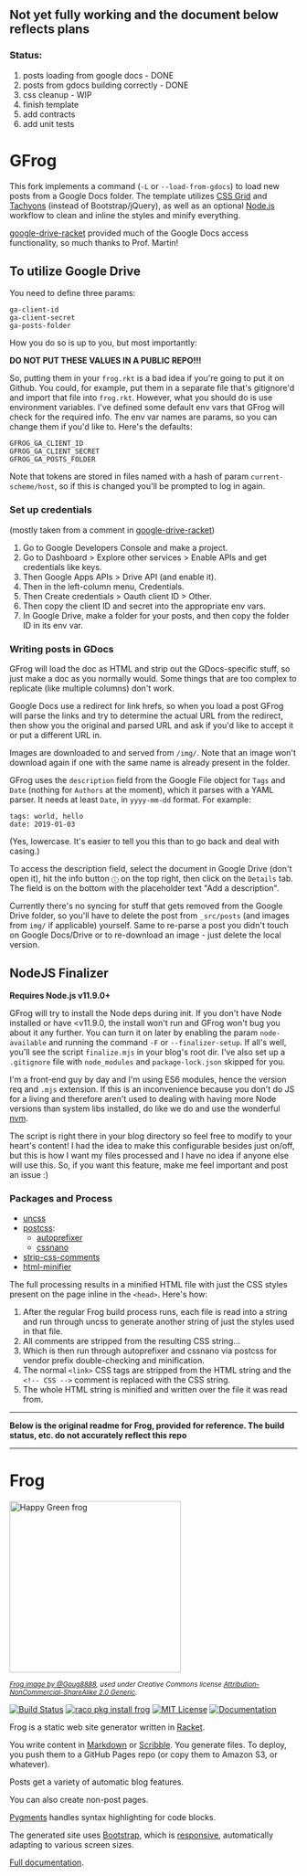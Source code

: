 ## Not yet fully working and the document below reflects plans
### Status:
1. posts loading from google docs - DONE
2. posts from gdocs building correctly - DONE
3. css cleanup - WIP
4. finish template
5. add contracts
6. add unit tests

# GFrog

This fork implements a command (`-L` or `--load-from-gdocs`) to load new posts from a Google Docs folder. The template utilizes [CSS Grid](https://learncssgrid.com/#naming-positioning-items-grid-areas) and [Tachyons](https://tachyons.io/) (instead of Bootstrap/jQuery), as well as an optional [Node.js](https://nodejs.org/) workflow to clean and inline the styles and minify everything.

[google-drive-racket](https://github.com/fgmart/google-drive-racket) provided much of the Google Docs access functionality, so much thanks to Prof. Martin!

## To utilize Google Drive
You need to define three params:
```
ga-client-id
ga-client-secret
ga-posts-folder
```
How you do so is up to you, but most importantly:

**DO NOT PUT THESE VALUES IN A PUBLIC REPO!!!**

So, putting them in your `frog.rkt` is a bad idea if you're going to put it on Github. You could, for example, put them in a separate file that's gitignore'd and import that file into `frog.rkt`. However, what you should do is use environment variables. I've defined some default env vars that GFrog will check for the required info. The env var names are params, so you can change them if you'd like to. Here's the defaults:

```
GFROG_GA_CLIENT_ID
GFROG_GA_CLIENT_SECRET
GFROG_GA_POSTS_FOLDER
```

Note that tokens are stored in files named with a hash of param `current-scheme/host`, so if this is changed you'll be prompted to log in again.

### Set up credentials
(mostly taken from a comment in [google-drive-racket](https://github.com/fgmart/google-drive-racket))
1. Go to Google Developers Console and make a project.
2. Go to Dashboard > Explore other services > Enable APIs and get credentials like keys.
3. Then Google Apps APIs > Drive API (and enable it).
4. Then in the left-column menu, Credentials.
5. Then Create credentials > Oauth client ID > Other.
6. Then copy the client ID and secret into the appropriate env vars.
7. In Google Drive, make a folder for your posts, and then copy the folder ID in its env var.

### Writing posts in GDocs
GFrog will load the doc as HTML and strip out the GDocs-specific stuff, so just make a doc as you normally would. Some things that are too complex to replicate (like multiple columns) don't work.

Google Docs use a redirect for link hrefs, so when you load a post GFrog will parse the links and try to determine the actual URL from the redirect, then show you the original and parsed URL and ask if you'd like to accept it or put a different URL in.

Images are downloaded to and served from `/img/`. Note that an image won't download again if one with the same name is already present in the folder.

GFrog uses the `description` field from the Google File object for `Tags` and `Date` (nothing for `Authors` at the moment), which it parses with a YAML parser. It needs at least `Date`, in `yyyy-mm-dd` format. For example:

```
tags: world, hello
date: 2019-01-03
```
(Yes, lowercase. It's easier to tell you this than to go back and deal with casing.)

To access the description field, select the document in Google Drive (don't open it), hit the info button `ⓘ` on the top right, then click on the `Details` tab. The field is on the bottom with the placeholder text "Add a description".

Currently there's no syncing for stuff that gets removed from the Google Drive folder, so you'll have to delete the post from `_src/posts` (and images from `img/` if applicable) yourself. Same to re-parse a post you didn't touch on Google Docs/Drive or to re-download an image - just delete the local version.

## NodeJS Finalizer

**Requires Node.js v11.9.0+**

GFrog will try to install the Node deps during init. If you don't have Node installed or have <v11.9.0, the install won't run and GFrog won't bug you about it any further. You can turn it on later by enabling the param `node-available` and running the command `-F` or `--finalizer-setup`. If all's well, you'll see the script `finalize.mjs` in your blog's root dir. I've also set up a `.gitignore` file with `node_modules` and `package-lock.json` skipped for you.

I'm a front-end guy by day and I'm using ES6 modules, hence the version req and `.mjs` extension. If this is an inconvenience because you don't do JS for a living and therefore aren't used to dealing with having more Node versions than system libs installed, do like we do and use the wonderful [nvm](https://github.com/creationix/nvm).

The script is right there in your blog directory so feel free to modify to your heart's content! I had the idea to make this configurable besides just on/off, but this is how I want my files processed and I have no idea if anyone else will use this. So, if you want this feature, make me feel important and post an issue :)

### Packages and Process
* [uncss](https://github.com/uncss/uncss)
* [postcss](https://github.com/postcss/postcss):
    * [autoprefixer](https://github.com/postcss/autoprefixer)
    * [cssnano](https://cssnano.co/)
* [strip-css-comments](https://github.com/sindresorhus/strip-css-comments)
* [html-minifier](https://github.com/kangax/html-minifier)

The full processing results in a minified HTML file with just the CSS styles present on the page inline in the `<head>`. Here's how:
1. After the regular Frog build process runs, each file is read into a string and run through uncss to generate another string of just the styles used in that file.
2. All comments are stripped from the resulting CSS string...
3. Which is then run through autoprefixer and cssnano via postcss for vendor prefix double-checking and minification.
4. The normal `<link>` CSS tags are stripped from the HTML string and the `<!-- CSS -->` comment is replaced with the CSS string.
5. The whole HTML string is minified and written over the file it was read from.

---
**Below is the original readme for Frog, provided for reference. The build status, etc. do not accurately reflect this repo**

---

# Frog

<p><a href="http://www.flickr.com/photos/doug88888/4717363945/" title="Happy Green frog by @Doug88888, on Flickr"><img src="http://farm5.staticflickr.com/4070/4717363945_b73afd78a9.jpg" width="300" height="300" alt="Happy Green frog"></a></p>

<p><sub><em><a href="http://www.flickr.com/photos/doug88888/4717363945/">Frog image by @Goug8888</a>, used under Creative Commons license <a href="http://creativecommons.org/licenses/by-nc-sa/2.0/">Attribution-NonCommercial-ShareAlike 2.0 Generic</a>.</em></sub></p>

[![Build Status](https://travis-ci.org/greghendershott/frog.svg?branch=master)](https://travis-ci.org/greghendershott/frog)
[![raco pkg install frog](https://img.shields.io/badge/raco_pkg_install-frog-aa00ff.svg)](http://pkgs.racket-lang.org/package/frog)
[![MIT License](https://img.shields.io/badge/license-MIT-118811.svg)](frog/LICENSE)
[![Documentation](https://img.shields.io/badge/Docs-Documentation-blue.svg)](http://docs.racket-lang.org/frog/index.html)

Frog is a static web site generator written in [Racket][].

You write content in [Markdown][] or [Scribble][]. You generate
files. To deploy, you push them to a GitHub Pages repo (or copy them
to Amazon S3, or whatever).

Posts get a variety of automatic blog features.

You can also create non-post pages.

[Pygments][] handles syntax highlighting for code blocks.

The generated site uses [Bootstrap][], which is [responsive][],
automatically adapting to various screen sizes.

[Full documentation](http://docs.racket-lang.org/frog/index.html).

[Racket]: http://www.racket-lang.org
[Markdown]: http://daringfireball.net/projects/markdown/syntax
[Scribble]: http://docs.racket-lang.org/scribble/index.html
[Pygments]: http://pygments.org/
[Bootstrap]: http://getbootstrap.com/
[responsive]: https://en.wikipedia.org/wiki/Responsive_web_design
